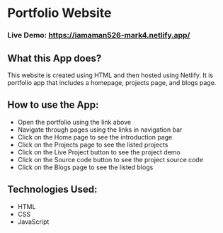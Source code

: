 # Portfolio Website

### Live Demo: https://iamaman526-mark4.netlify.app/

## What this App does?
This website is created using HTML and then hosted using Netlify. It is portfolio app that includes a homepage, projects page, and blogs page.

## How to use the App:

- Open the portfolio using the link above
- Navigate through pages using the links in navigation bar
- Click on the Home page to see the introduction page
- Click on the Projects page to see the listed projects
- Click on the Live Project button to see the project demo
- Click on the Source code button to see the project source code
- Click on the Blogs page to see the listed blogs

## Technologies Used:

- HTML
- CSS
- JavaScript
